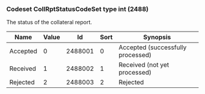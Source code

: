 ### Codeset CollRptStatusCodeSet type int (2488)

The status of the collateral report.

| Name     | Value | Id      | Sort | Synopsis                          |
|----------|-------|---------|------|-----------------------------------|
| Accepted | 0     | 2488001 | 0    | Accepted (successfully processed) |
| Received | 1     | 2488002 | 1    | Received (not yet processed)      |
| Rejected | 2     | 2488003 | 2    | Rejected                          |

